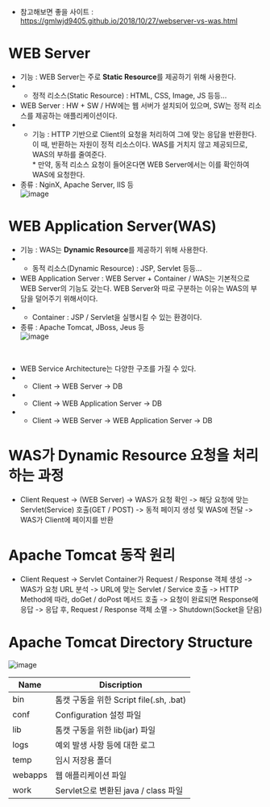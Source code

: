 * 참고해보면 좋을 사이트 : https://gmlwjd9405.github.io/2018/10/27/webserver-vs-was.html </br>

WEB Server
==========
* 기능 : WEB Server는 주로 <b>Static Resource</b>를 제공하기 위해 사용한다.
* * 정적 리소스(Static Resource) : HTML, CSS, Image, JS 등등...
* WEB Server : HW + SW / HW에는 웹 서버가 설치되어 있으며, SW는 정적 리소스를 제공하는 애플리케이션이다.
* * 기능 : HTTP 기반으로 Client의 요청을 처리하여 그에 맞는 응답을 반환한다. 이 때, 반환하는 자원이 정적 리소스이다. WAS를 거치지 않고 제공되므로, WAS의 부하를 줄여준다.</br>
\* 만약, 동적 리소스 요청이 들어온다면 WEB Server에서는 이를 확인하여 WAS에 요청한다.
* 종류 : NginX, Apache Server, IIS 등</br>
![image](https://user-images.githubusercontent.com/70207093/156868339-b55aecad-d370-439c-b612-07cc139b9413.png)

WEB Application Server(WAS)
===========================
* 기능 : WAS는 <b>Dynamic Resource</b>를 제공하기 위해 사용한다.
* * 동적 리소스(Dynamic Resource) : JSP, Servlet 등등...
* WEB Application Server : WEB Server + Container / WAS는 기본적으로 WEB Server의 기능도 갖는다. WEB Server와 따로 구분하는 이유는 WAS의 부담을 덜어주기 위해서이다.
* * Container : JSP / Servlet을 실행시킬 수 있는 환경이다.
* 종류 : Apache Tomcat, JBoss, Jeus 등</br>
![image](https://user-images.githubusercontent.com/70207093/156868629-82c3bd28-6fa1-428f-b2c7-69c9b6733ecc.png)
</br>

* WEB Service Architecture는 다양한 구조를 가질 수 있다.
* * Client -> WEB Server -> DB
* * Client -> WEB Application Server -> DB
* * Client -> WEB Server -> WEB Application Server -> DB

WAS가 Dynamic Resource 요청을 처리하는 과정
=====================================
* Client Request -> (WEB Server) -> WAS가 요청 확인 -> 해당 요청에 맞는 Servlet(Service) 호출(GET / POST) -> 동적 페이지 생성 및 WAS에 전달 -> WAS가 Client에 페이지를 반환

Apache Tomcat 동작 원리
=====================
* Client Request -> Servlet Container가 Request / Response 객체 생성 -> WAS가 요청 URL 분석 -> URL에 맞는 Servlet / Service 호출 -> HTTP Method에 따라, doGet / doPost 메서드 호출 -> 요청이 완료되면 Response에 응답 -> 응답 후, Request / Response 객체 소멸 -> Shutdown(Socket을 닫음)

Apache Tomcat Directory Structure
=================================
![image](https://user-images.githubusercontent.com/70207093/156909353-d60f7559-5233-40ea-b63e-f3c4f65eca34.png)

|Name   |Discription|
|-------|-----------|
|bin    |톰캣 구동을 위한 Script file(.sh, .bat)|
|conf   |Configuration 설정 파일              |
|lib    |톰캣 구동을 위한 lib(jar) 파일          |
|logs   |예외 발생 사항 등에 대한 로그             |
|temp   |임시 저장용 폴더                       |
|webapps|웹 애플리케이션 파일                    |
|work   |Servlet으로 변환된 java / class 파일   |
